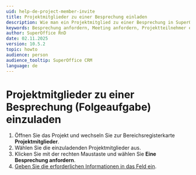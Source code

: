 ```yaml
---
uid: help-de-project-member-invite
title: Projektmitglieder zu einer Besprechung einladen
description: Wie man ein Projektmitglied zu einer Besprechung in SuperOffice einlädt
keywords: Besprechung anfordern, Meeting anfordern, Projektteilnehmer einladen, Projektteilnehmer, Teilnehmer, Folgeaufgabe, Projekt, Mitglied, Einladen
author: SuperOffice RnD
date: 02.11.2025
version: 10.5.2
topic: howto
audience: person
audience_tooltip: SuperOffice CRM
language: de
---
```


# Projektmitglieder zu einer Besprechung (Folgeaufgabe) einzuladen

1. Öffnen Sie das Projekt und wechseln Sie zur Bereichsregisterkarte **Projektmitglieder**.
2. Wählen Sie die einzuladenden Projektmitglieder aus.
3. Klicken Sie mit der rechten Maustaste und wählen Sie **Eine Besprechung anfordern**.
4. [Geben Sie die erforderlichen Informationen in das Feld ein][1].

<!-- Referenced links -->
[1]: ../../../diary/learn/create-follow-up.md#fields
